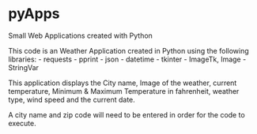 # pyApps
Small Web Applications created with Python

This code is an Weather Application created in Python using the following libraries:
    - requests
    - pprint
    - json
    - datetime
    - tkinter
    - ImageTk, Image
    - StringVar

This application displays the City name, Image of the weather, current temperature, Minimum & Maximum Temperature in fahrenheit, weather type, wind speed and the current date.

A city name and zip code will need to be entered in order for the code to execute.




